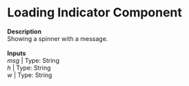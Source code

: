 # Loading Indicator Component #
<b>Description</b>
<br>Showing a spinner with a message.
<br>
<br><b>Inputs</b>
<br>_msg_ | Type: String
<br>_h_ | Type: String 
<br>_w_ | Type: String 
